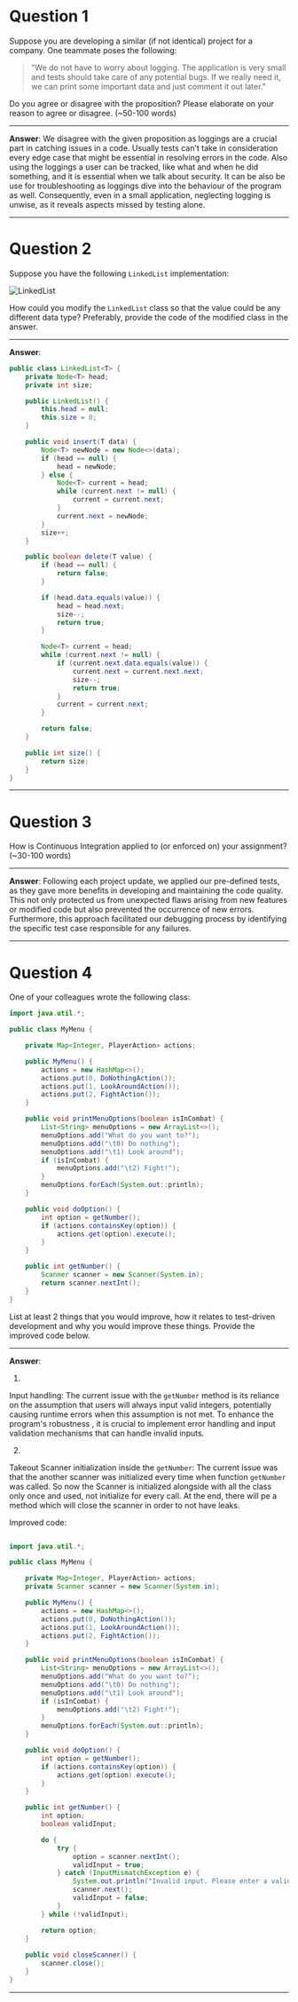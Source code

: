 # Question 1

Suppose you are developing a similar (if not identical) project for a company. One teammate poses the following:

> "We do not have to worry about logging. The application is very small and tests should take care of any potential
> bugs. If we really need it, we can print some important data and just comment it out later."

Do you agree or disagree with the proposition? Please elaborate on your reason to agree or disagree. (~50-100 words)

___

**Answer**:
We disagree with the given proposition as loggings are a crucial part in catching issues in a code. Usually tests
can't take in consideration every edge case that might be essential in resolving errors in the code. Also using the
loggings a user can be tracked, like what and when he did something, and it is essential when we talk about security.
It can be also be use for troubleshooting as loggings dive into the behaviour of the program as well. Consequently,
even in a small application, neglecting logging is unwise, as it reveals aspects missed by testing alone.
___

# Question 2

Suppose you have the following `LinkedList` implementation:

![LinkedList](images/LinkedList.png)

How could you modify the `LinkedList` class so that the value could be any different data type? Preferably, provide the
code of the modified class in the answer.
___

**Answer**:

```java
public class LinkedList<T> {
    private Node<T> head;
    private int size;

    public LinkedList() {
        this.head = null;
        this.size = 0;
    }

    public void insert(T data) {
        Node<T> newNode = new Node<>(data);
        if (head == null) {
            head = newNode;
        } else {
            Node<T> current = head;
            while (current.next != null) {
                current = current.next;
            }
            current.next = newNode;
        }
        size++;
    }

    public boolean delete(T value) {
        if (head == null) {
            return false;
        }

        if (head.data.equals(value)) {
            head = head.next;
            size--;
            return true;
        }

        Node<T> current = head;
        while (current.next != null) {
            if (current.next.data.equals(value)) {
                current.next = current.next.next;
                size--;
                return true;
            }
            current = current.next;
        }

        return false;
    }

    public int size() {
        return size;
    }
}
```

___

# Question 3

How is Continuous Integration applied to (or enforced on) your assignment? (~30-100 words)

___

**Answer**:
Following each project update, we applied our pre-defined tests, as they gave more benefits in developing and
maintaining the code quality. This not only protected us from unexpected flaws arising from new features or
modified code but also prevented the occurrence of new errors. Furthermore, this approach facilitated our debugging
process by identifying the specific test case responsible for any failures.
___

# Question 4

One of your colleagues wrote the following class:

```java
import java.util.*;

public class MyMenu {

    private Map<Integer, PlayerAction> actions;

    public MyMenu() {
        actions = new HashMap<>();
        actions.put(0, DoNothingAction());
        actions.put(1, LookAroundAction());
        actions.put(2, FightAction());
    }

    public void printMenuOptions(boolean isInCombat) {
        List<String> menuOptions = new ArrayList<>();
        menuOptions.add("What do you want to?");
        menuOptions.add("\t0) Do nothing");
        menuOptions.add("\t1) Look around");
        if (isInCombat) {
            menuOptions.add("\t2) Fight!");
        }
        menuOptions.forEach(System.out::println);
    }

    public void doOption() {
        int option = getNumber();
        if (actions.containsKey(option)) {
            actions.get(option).execute();
        }
    }

    public int getNumber() {
        Scanner scanner = new Scanner(System.in);
        return scanner.nextInt();
    }
}
```

List at least 2 things that you would improve, how it relates to test-driven development and why you would improve these
things. Provide the improved code below.

___

**Answer**:

1)
Input handling:
The current issue with the `getNumber` method is its reliance on the assumption that users will always input
valid integers, potentially causing runtime errors when this assumption is not met. To enhance the program's robustness
, it is crucial to implement error handling and input validation mechanisms that can handle
invalid inputs.

2)
Takeout Scanner initialization inside the `getNumber`:
The current issue was that the another scanner was initialized every time
when function `getNumber` was called. So now the Scanner is initialized
alongside with all the class only once and used, not initialize for every call.
At the end, there will pe a method which will close the scanner in order to not
have leaks.

Improved code:

```java

import java.util.*;

public class MyMenu {

    private Map<Integer, PlayerAction> actions;
    private Scanner scanner = new Scanner(System.in);

    public MyMenu() {
        actions = new HashMap<>();
        actions.put(0, DoNothingAction());
        actions.put(1, LookAroundAction());
        actions.put(2, FightAction());
    }

    public void printMenuOptions(boolean isInCombat) {
        List<String> menuOptions = new ArrayList<>();
        menuOptions.add("What do you want to?");
        menuOptions.add("\t0) Do nothing");
        menuOptions.add("\t1) Look around");
        if (isInCombat) {
            menuOptions.add("\t2) Fight!");
        }
        menuOptions.forEach(System.out::println);
    }

    public void doOption() {
        int option = getNumber();
        if (actions.containsKey(option)) {
            actions.get(option).execute();
        }
    }

    public int getNumber() {
        int option;
        boolean validInput;

        do {
            try {
                option = scanner.nextInt();
                validInput = true;
            } catch (InputMismatchException e) {
                System.out.println("Invalid input. Please enter a valid number.");
                scanner.next();
                validInput = false;
            }
        } while (!validInput);

        return option;
    }
    
    public void closeScanner() {
        scanner.close();
    }
}
```

___